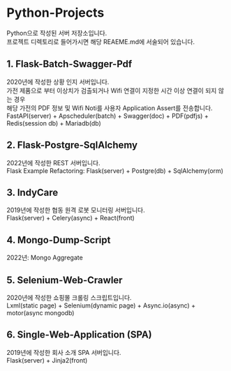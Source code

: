 # Python-Projects
Python으로 작성된 서버 저장소입니다. \
프로젝트 디렉토리로 들어가시면 해당 REAEME.md에 서술되어 있습니다.

## 1. Flask-Batch-Swagger-Pdf
2020년에 작성한 상황 인지 서버입니다. \
가전 제품으로 부터 이상치가 검출되거나 Wifi 연결이 지정한 시간 이상 연결이 되지 않는 경우 \
해당 가전의 PDF 정보 및 Wifi Noti를 사용자 Application Assert를 전송합니다. \
FastAPI(server) + Apscheduler(batch) + Swagger(doc) + PDF(pdfjs) + Redis(session db) + Mariadb(db)

## 2. Flask-Postgre-SqlAlchemy
2022년에 작성한 REST 서버입니다. \
Flask Example Refactoring: Flask(server) + Postgre(db) + SqlAlchemy(orm)

## 3. IndyCare
2019년에 작성한 협동 원격 로봇 모니터링 서버입니다. \
Flask(server) + Celery(async) + React(front)

## 4. Mongo-Dump-Script
2022년: Mongo Aggregate

## 5. Selenium-Web-Crawler
2020년에 작성한 쇼핑몰 크롤링 스크립트입니다. \
Lxml(static page) + Selenium(dynamic page) + Async.io(async) + motor(async mongodb)

## 6. Single-Web-Application (SPA)
2019년에 작성한 회사 소개 SPA 서버입니다. \
Flask(server) + Jinja2(front)
